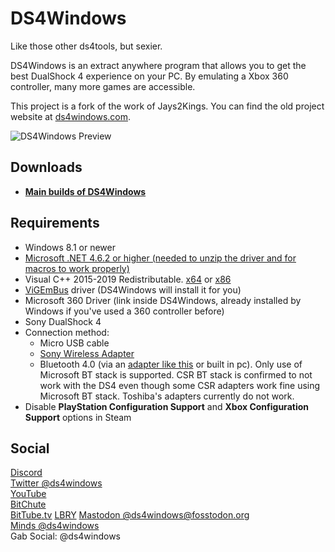

# DS4Windows

Like those other ds4tools, but sexier.

DS4Windows is an extract anywhere program that allows you to get the best
DualShock 4 experience on your PC. By emulating a Xbox 360 controller, many
more games are accessible.

This project is a fork of the work of Jays2Kings. You can find the old project
website at [ds4windows.com](http://ds4windows.com).

![DS4Windows Preview](https://raw.githubusercontent.com/Ryochan7/DS4Windows/jay/ds4winwpf_screen_20200412.png)

## Downloads

- **[Main builds of DS4Windows](https://github.com/Ryochan7/DS4Windows/releases)**

## Requirements

- Windows 8.1 or newer
- [Microsoft .NET 4.6.2 or higher (needed to unzip the driver and for macros to
work properly)](https://www.microsoft.com/en-us/download/details.aspx?id=53344)
- Visual C++ 2015-2019 Redistributable. [x64](https://aka.ms/vs/16/release/vc_redist.x64.exe) or [x86](https://aka.ms/vs/16/release/vc_redist.x86.exe)
- [ViGEmBus](https://vigem.org/) driver (DS4Windows will install it for you)
- Microsoft 360 Driver (link inside DS4Windows, already installed by Windows if
you've used a 360 controller before)
- Sony DualShock 4
- Connection method:
  - Micro USB cable
  - [Sony Wireless Adapter](https://www.amazon.com/gp/product/B01KYVLKG2)
  - Bluetooth 4.0 (via an
[adapter like this](https://www.newegg.com/Product/Product.aspx?Item=N82E16833166126)
or built in pc). Only use of Microsoft BT stack is supported. CSR BT stack is
confirmed to not work with the DS4 even though some CSR adapters work fine
using Microsoft BT stack. Toshiba's adapters currently do not work.
- Disable **PlayStation Configuration Support** and
**Xbox Configuration Support** options in Steam

## Social

[Discord](https://discord.gg/zrpPgyN)  
[Twitter @ds4windows](https://twitter.com/ds4windows)  
[YouTube](https://www.youtube.com/channel/UCIoUA_XLlCSZbvZGeg3Byeg)  
[BitChute](https://www.bitchute.com/channel/uE2CbiV96u1k/)  
[BitTube.tv](https://bittube.tv/profile/ds4windows)
[LBRY](https://lbry.tv/@ds4windows)
[Mastodon @ds4windows@fosstodon.org](https://fosstodon.org/@ds4windows)  
[Minds @ds4windows](https://www.minds.com/ds4windows/)  
Gab Social: @ds4windows

